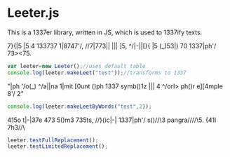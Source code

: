 Leeter.js
=========
This is a 1337er library, written in JS, which is used to 1337ify texts.

7}{|5 |5 4 133737 1|8747'/, \/\/7|773|\| ||\| ]5, \^/|-||[}{ |5 (_)53|) 70 1337|ph'/ 73><75.
```js
var leeter=new Leeter();//uses default table
console.log(leeter.makeLeet("test"));//transforms to 1337
```

"|ph '/o(_) \^/a|\|na 1|mit [0unt ()ph 1337 symb()1z ||\| 4 \^/orI> ph()r e][4mple 8'/ 2"
```js
console.log(leeter.makeLeetByWords("test",2));
```

415o t|-|37e 473 5()m3 735ts, \/\/}{ic|-| 1337|ph'/ s()/\/\3 pangra/\/\/\/\5.
{41l 7h3/\/\
```js
leeter.testFullReplacement();
leeter.testLimitedReplacement();
```